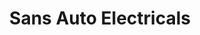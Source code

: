 ---
title: "Sans Auto Electricals"
url: /ettumanur-kottayam/sans-auto-electricals/
shop: car parts
---